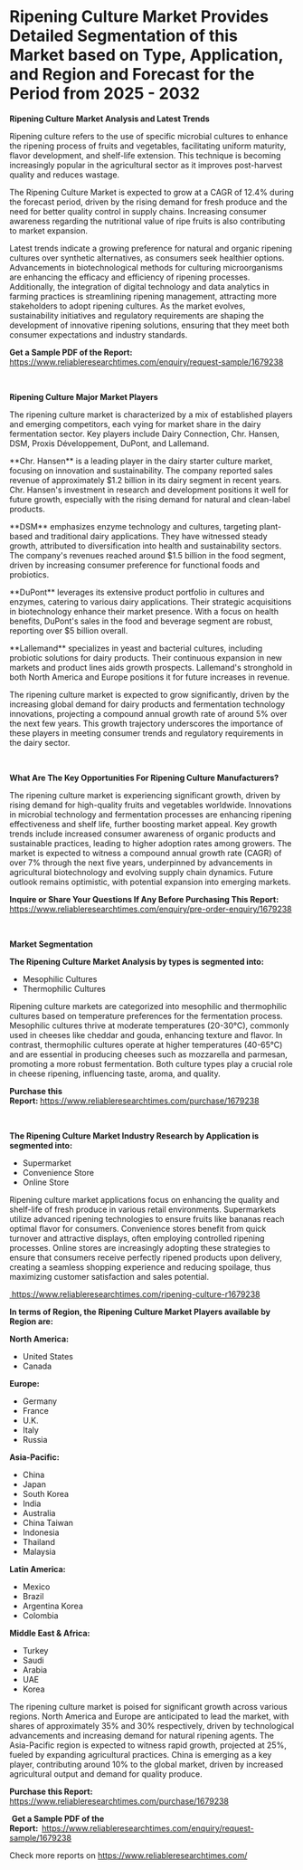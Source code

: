 <p><h1>Ripening Culture Market Provides Detailed Segmentation of this Market based on Type, Application, and Region and Forecast for the Period from 2025 - 2032</h1></p><p><strong>Ripening Culture Market Analysis and Latest Trends</strong></p>
<p><p>Ripening culture refers to the use of specific microbial cultures to enhance the ripening process of fruits and vegetables, facilitating uniform maturity, flavor development, and shelf-life extension. This technique is becoming increasingly popular in the agricultural sector as it improves post-harvest quality and reduces wastage. </p><p>The Ripening Culture Market is expected to grow at a CAGR of 12.4% during the forecast period, driven by the rising demand for fresh produce and the need for better quality control in supply chains. Increasing consumer awareness regarding the nutritional value of ripe fruits is also contributing to market expansion. </p><p>Latest trends indicate a growing preference for natural and organic ripening cultures over synthetic alternatives, as consumers seek healthier options. Advancements in biotechnological methods for culturing microorganisms are enhancing the efficacy and efficiency of ripening processes. Additionally, the integration of digital technology and data analytics in farming practices is streamlining ripening management, attracting more stakeholders to adopt ripening cultures. As the market evolves, sustainability initiatives and regulatory requirements are shaping the development of innovative ripening solutions, ensuring that they meet both consumer expectations and industry standards.</p></p>
<p><strong>Get a Sample PDF of the Report:&nbsp;</strong> <a href="https://www.reliableresearchtimes.com/enquiry/request-sample/1679238?utm_campaign=3028&utm_medium=2&utm_source=Github&utm_content=ia&utm_term=24032025&utm_id=ripening-culture">https://www.reliableresearchtimes.com/enquiry/request-sample/1679238</a></p>
<p>&nbsp;</p>
<p><strong>Ripening Culture Major Market Players</strong></p>
<p><p>The ripening culture market is characterized by a mix of established players and emerging competitors, each vying for market share in the dairy fermentation sector. Key players include Dairy Connection, Chr. Hansen, DSM, Proxis Développement, DuPont, and Lallemand.</p><p>**Chr. Hansen** is a leading player in the dairy starter culture market, focusing on innovation and sustainability. The company reported sales revenue of approximately $1.2 billion in its dairy segment in recent years. Chr. Hansen's investment in research and development positions it well for future growth, especially with the rising demand for natural and clean-label products.</p><p>**DSM** emphasizes enzyme technology and cultures, targeting plant-based and traditional dairy applications. They have witnessed steady growth, attributed to diversification into health and sustainability sectors. The company's revenues reached around $1.5 billion in the food segment, driven by increasing consumer preference for functional foods and probiotics.</p><p>**DuPont** leverages its extensive product portfolio in cultures and enzymes, catering to various dairy applications. Their strategic acquisitions in biotechnology enhance their market presence. With a focus on health benefits, DuPont's sales in the food and beverage segment are robust, reporting over $5 billion overall.</p><p>**Lallemand** specializes in yeast and bacterial cultures, including probiotic solutions for dairy products. Their continuous expansion in new markets and product lines aids growth prospects. Lallemand's stronghold in both North America and Europe positions it for future increases in revenue.</p><p>The ripening culture market is expected to grow significantly, driven by the increasing global demand for dairy products and fermentation technology innovations, projecting a compound annual growth rate of around 5% over the next few years. This growth trajectory underscores the importance of these players in meeting consumer trends and regulatory requirements in the dairy sector.</p></p>
<p>&nbsp;</p>
<p><strong>What Are The Key Opportunities For Ripening Culture Manufacturers?</strong></p>
<p><p>The ripening culture market is experiencing significant growth, driven by rising demand for high-quality fruits and vegetables worldwide. Innovations in microbial technology and fermentation processes are enhancing ripening effectiveness and shelf life, further boosting market appeal. Key growth trends include increased consumer awareness of organic products and sustainable practices, leading to higher adoption rates among growers. The market is expected to witness a compound annual growth rate (CAGR) of over 7% through the next five years, underpinned by advancements in agricultural biotechnology and evolving supply chain dynamics. Future outlook remains optimistic, with potential expansion into emerging markets.</p></p>
<p><strong>Inquire or Share Your Questions If Any Before Purchasing This Report:</strong> <a href="https://www.reliableresearchtimes.com/enquiry/pre-order-enquiry/1679238?utm_campaign=3028&utm_medium=2&utm_source=Github&utm_content=ia&utm_term=24032025&utm_id=ripening-culture">https://www.reliableresearchtimes.com/enquiry/pre-order-enquiry/1679238</a></p>
<p>&nbsp;</p>
<p><strong>Market Segmentation</strong></p>
<p><strong>The Ripening Culture Market Analysis by types is segmented into:</strong></p>
<p><ul><li>Mesophilic Cultures</li><li>Thermophilic Cultures</li></ul></p>
<p><p>Ripening culture markets are categorized into mesophilic and thermophilic cultures based on temperature preferences for the fermentation process. Mesophilic cultures thrive at moderate temperatures (20-30°C), commonly used in cheeses like cheddar and gouda, enhancing texture and flavor. In contrast, thermophilic cultures operate at higher temperatures (40-65°C) and are essential in producing cheeses such as mozzarella and parmesan, promoting a more robust fermentation. Both culture types play a crucial role in cheese ripening, influencing taste, aroma, and quality.</p></p>
<p><strong>Purchase this Report:&nbsp;</strong><a href="https://www.reliableresearchtimes.com/purchase/1679238?utm_campaign=3028&utm_medium=2&utm_source=Github&utm_content=ia&utm_term=24032025&utm_id=ripening-culture">https://www.reliableresearchtimes.com/purchase/1679238</a></p>
<p>&nbsp;</p>
<p><strong>The Ripening Culture Market Industry Research by Application is segmented into:</strong></p>
<p><ul><li>Supermarket</li><li>Convenience Store</li><li>Online Store</li></ul></p>
<p><p>Ripening culture market applications focus on enhancing the quality and shelf-life of fresh produce in various retail environments. Supermarkets utilize advanced ripening technologies to ensure fruits like bananas reach optimal flavor for consumers. Convenience stores benefit from quick turnover and attractive displays, often employing controlled ripening processes. Online stores are increasingly adopting these strategies to ensure that consumers receive perfectly ripened products upon delivery, creating a seamless shopping experience and reducing spoilage, thus maximizing customer satisfaction and sales potential.</p></p>
<p><a href="https://www.reliableresearchtimes.com/ripening-culture-r1679238?utm_campaign=3028&utm_medium=2&utm_source=Github&utm_content=ia&utm_term=24032025&utm_id=ripening-culture">&nbsp;https://www.reliableresearchtimes.com/ripening-culture-r1679238</a></p>
<p><strong>In terms of Region, the Ripening Culture Market Players available by Region are:</strong></p>
<p>
    <p> <strong> North America: </strong>
        <ul>
            <li>United States</li>
            <li>Canada</li>
        </ul>
        </p> 
    <p> <strong> Europe: </strong>
        <ul>
            <li>Germany</li>
            <li>France</li>
            <li>U.K.</li>
            <li>Italy</li>
            <li>Russia</li>
        </ul>
        </p> 
    <p> <strong> Asia-Pacific: </strong>
        <ul>
            <li>China</li>
            <li>Japan</li>
            <li>South Korea</li>
            <li>India</li>
            <li>Australia</li>
            <li>China Taiwan</li>
            <li>Indonesia</li>
            <li>Thailand</li>
            <li>Malaysia</li>
        </ul>
        </p> 
    <p> <strong> Latin America: </strong>
        <ul>
            <li>Mexico</li>
            <li>Brazil</li>
            <li>Argentina Korea</li>
            <li>Colombia</li>
        </ul>
        </p> 
    <p> <strong> Middle East & Africa: </strong>
        <ul>
            <li>Turkey</li>
            <li>Saudi</li>
            <li>Arabia</li>
            <li>UAE</li>
            <li>Korea</li>
        </ul>
    </p>
    </p>
<p><p>The ripening culture market is poised for significant growth across various regions. North America and Europe are anticipated to lead the market, with shares of approximately 35% and 30% respectively, driven by technological advancements and increasing demand for natural ripening agents. The Asia-Pacific region is expected to witness rapid growth, projected at 25%, fueled by expanding agricultural practices. China is emerging as a key player, contributing around 10% to the global market, driven by increased agricultural output and demand for quality produce.</p></p>
<p><strong>Purchase this Report: </strong><a href="https://www.reliableresearchtimes.com/purchase/1679238?utm_campaign=3028&utm_medium=2&utm_source=Github&utm_content=ia&utm_term=24032025&utm_id=ripening-culture">https://www.reliableresearchtimes.com/purchase/1679238</a></p>
<p>&nbsp;<strong>Get a Sample PDF of the Report:&nbsp;&nbsp;</strong><a href="https://www.reliableresearchtimes.com/enquiry/request-sample/1679238?utm_campaign=3028&utm_medium=2&utm_source=Github&utm_content=ia&utm_term=24032025&utm_id=ripening-culture">https://www.reliableresearchtimes.com/enquiry/request-sample/1679238</a></p>
<p><strong></strong></p>
<p>Check more reports on <a href="https://www.reliableresearchtimes.com/?utm_campaign=3028&utm_medium=2&utm_source=Github&utm_content=ia&utm_term=24032025&utm_id=ripening-culture">https://www.reliableresearchtimes.com/</a></p>